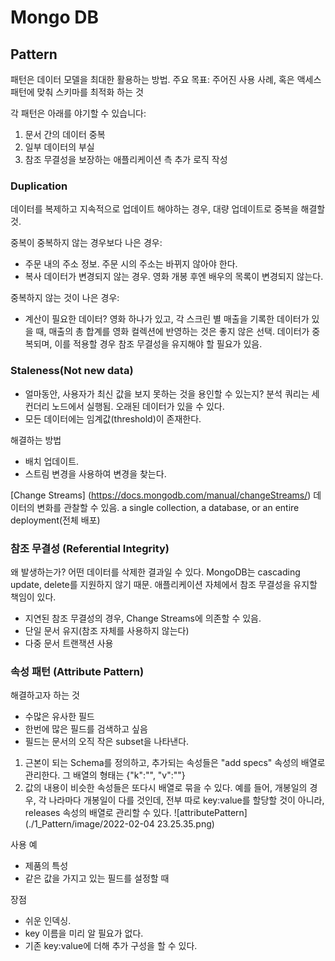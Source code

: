 # Mongo DB

## Pattern

패턴은 데이터 모델을 최대한 활용하는 방법.
주요 목표: 주어진 사용 사례, 혹은 액세스 패턴에 맞춰 스키마를 최적화 하는 것

각 패턴은 아래를 야기할 수 있습니다:

1. 문서 간의 데이터 중복
2. 일부 데이터의 부실
3. 참조 무결성을 보장하는 애플리케이션 측 추가 로직 작성

### Duplication

데이터를 복제하고 지속적으로 업데이트 해야하는 경우, 대량 업데이트로 중복을 해결할 것.

중복이 중복하지 않는 경우보다 나은 경우:

- 주문 내의 주소 정보. 주문 시의 주소는 바뀌지 않아야 한다.
- 복사 데이터가 변경되지 않는 경우. 영화 개봉 후엔 배우의 목록이 변경되지 않는다.

중복하지 않는 것이 나은 경우:

- 계산이 필요한 데이터? 영화 하나가 있고, 각 스크린 별 매출을 기록한 데이터가 있을 때, 매출의 총 합계를 영화 컬렉션에 반영하는 것은 좋지 않은 선택. 데이터가 중복되며, 이를 적용할 경우 참조 무결성을 유지해야 할 필요가 있음.

### Staleness(Not new data)

- 얼마동안, 사용자가 최신 값을 보지 못하는 것을 용인할 수 있는지?
  분석 쿼리는 세컨더리 노드에서 실행됨. 오래된 데이터가 있을 수 있다.
- 모든 데이터에는 임계값(threshold)이 존재한다.

해결하는 방법

- 배치 업데이트.
- 스트림 변경을 사용하여 변경을 찾는다.

[Change Streams] (https://docs.mongodb.com/manual/changeStreams/)
데이터의 변화를 관찰할 수 있음.
a single collection, a database, or an entire deployment(전체 배포)

### 참조 무결성 (Referential Integrity)

왜 발생하는가?
어떤 데이터를 삭제한 결과일 수 있다.
MongoDB는 cascading update, delete를 지원하지 않기 때문.
애플리케이션 자체에서 참조 무결성을 유지할 책임이 있다.

- 지연된 참조 무결성의 경우, Change Streams에 의존할 수 있음.
- 단일 문서 유지(참조 자체를 사용하지 않는다)
- 다중 문서 트랜잭션 사용

### 속성 패턴 (Attribute Pattern)

해결하고자 하는 것

- 수많은 유사한 필드
- 한번에 많은 필드를 검색하고 싶음
- 필드는 문서의 오직 작은 subset을 나타낸다.

1. 근본이 되는 Schema를 정의하고, 추가되는 속성들은 "add specs" 속성의 배열로 관리한다. 그 배열의 형태는 {"k":"", "v":""}
2. 값의 내용이 비슷한 속성들은 또다시 배열로 묶을 수 있다. 예를 들어, 개봉일의 경우, 각 나라마다 개봉일이 다를 것인데, 전부 따로 key:value를 할당할 것이 아니라, releases 속성의 배열로 관리할 수 있다.
   ![attributePattern](./1_Pattern/image/2022-02-04 23.25.35.png)

사용 예

- 제품의 특성
- 같은 값을 가지고 있는 필드를 설정할 때

장점

- 쉬운 인덱싱.
- key 이름을 미리 알 필요가 없다.
- 기존 key:value에 더해 추가 구성을 할 수 있다.
